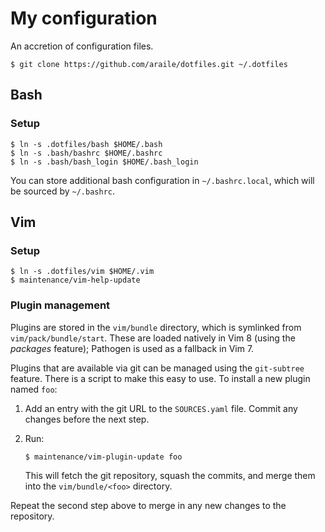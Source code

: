 # My configuration

An accretion of configuration files.

    $ git clone https://github.com/araile/dotfiles.git ~/.dotfiles



## Bash

### Setup

    $ ln -s .dotfiles/bash $HOME/.bash
    $ ln -s .bash/bashrc $HOME/.bashrc
    $ ln -s .bash/bash_login $HOME/.bash_login

You can store additional bash configuration in `~/.bashrc.local`, which will
be sourced by `~/.bashrc`.



## Vim

### Setup

    $ ln -s .dotfiles/vim $HOME/.vim
    $ maintenance/vim-help-update

### Plugin management

Plugins are stored in the `vim/bundle` directory, which is symlinked from
`vim/pack/bundle/start`. These are loaded natively in Vim 8 (using the
*packages* feature); Pathogen is used as a fallback in Vim 7.

Plugins that are available via git can be managed using the `git-subtree`
feature. There is a script to make this easy to use. To install a new plugin
named `foo`:

 1. Add an entry with the git URL to the `SOURCES.yaml` file.
    Commit any changes before the next step.

 1. Run:

        $ maintenance/vim-plugin-update foo

    This will fetch the git repository, squash the commits, and merge them into
    the `vim/bundle/<foo>` directory.

Repeat the second step above to merge in any new changes to the repository.

